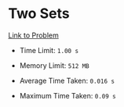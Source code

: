 # Two Sets

[Link to Problem](https://cses.fi/problemset/task/1092/)

- Time Limit: ```1.00 s```
- Memory Limit: ```512 MB```

- Average Time Taken: ```0.016 s```
- Maximum Time Taken: ```0.09 s```
